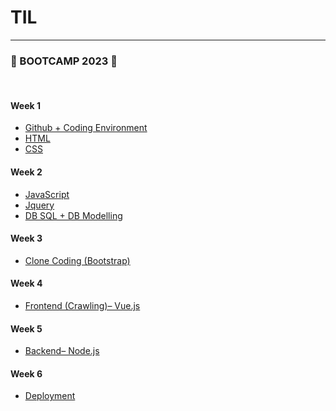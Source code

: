 # TIL

---

### :triangular_flag_on_post: BOOTCAMP 2023 :triangular_flag_on_post:

<Br/>

#### Week 1

- [Github + Coding Environment](/week1/Github%20%2B%20Coding%20Environment.md)
- [HTML](/week1/HTML.md)
- [CSS](/week1/CSS.md)

#### Week 2

- [JavaScript](/week2/JavaScript.md)
- [Jquery](/week2/Jquery.md)
- [DB SQL + DB Modelling]()

#### Week 3

- [Clone Coding (Bootstrap)]()

#### Week 4

- [Frontend (Crawling)– Vue.js]()

#### Week 5

- [Backend– Node.js]()

#### Week 6

- [Deployment]()
